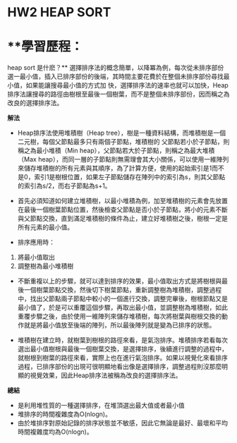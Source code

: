 # HW2 HEAP SORT
# **學習歷程：

heap sort 是什麽？**
選擇排序法的概念簡單，以降冪為例，每次從未排序部份選一最小值，插入已排序部份的後端，其時間主要花費於在整個未排序部份尋找最小值，如果能讓搜尋最小值的方式加 快，選擇排序法的速率也就可以加快，Heap排序法讓搜尋的路徑由樹根至最後一個樹葉，而不是整個未排序部份，因而稱之為改良的選擇排序法。

**解法**
* Heap排序法使用堆積樹（Heap tree），樹是一種資料結構，而堆積樹是一個二元樹，每個父節點最多只有兩個子節點，堆積樹的 父節點若小於子節點，則稱之為最小堆積（Min heap），父節點若大於子節點，則稱之為最大堆積（Max heap），而同一層的子節點則無需理會其大小關係，可以使用一維陣列來儲存堆積樹的所有元素與其順序，為了計算方便，使用的起始索引是1而不是0，索引1是樹根位置，如果左子節點儲存在陣列中的索引為s，則其父節點的索引為s/2，而右子節點為s+1。

* 首先必須知道如何建立堆積樹，以最小堆積為例，加至堆積樹的元素會先放置在最後一個樹葉節點位置，然後檢查父節點是否小於子節點，將小的元素不斷與父節點交換，直到滿足堆積樹的條件為止，建立好堆積樹之後，樹根一定是所有元素的最小值。
* 排序應用時：
1. 將最小值取出 
2. 調整樹為最小堆積樹


* 不斷重複以上的步驟，就可以達到排序的效果，最小值取出方式是將樹根與最後一個樹葉節點交換，然後切下樹葉節點，重新調整樹為堆積樹，調整過程中，找出父節點兩子節點中較小的一個進行交換，調整完畢後，樹根節點又是最小值了，於是可以重覆這個步驟，再取出最小值，並調整樹為堆積樹，如此重覆步驟之後，由於使用一維陣列來儲存堆積樹，每次將樹葉與樹根交換的動作就是將最小值放至後端的陣列，所以最後陣列就是變為已排序的狀態。

* 堆積樹在建立時，就樹葉到樹根的路徑來看，是氣泡排序。堆積排序若看每次選出最小值樹根與最後一個樹葉交換，是選擇排序，後續進行調整的過程中，就樹根到樹葉的路徑來看，實際上也在進行氣泡排序。如果以視覺化來看排序過程，已排序部份的出現可很明顯地看出像是選擇排序，調整過程則沒那麼明顯的視覺效果，因此Heap排序法被稱為改良的選擇排序法。

**總結**
* 是利用堆性質的一種選擇排序，在堆頂選出最大值或者最小值
* 堆排序的時間複雜度為O(nlogn)。
* 由於堆排序對原始記錄的排序狀態並不敏感，因此它無論是最好、最壞和平均時間複雜度均為O(nlogn)。

